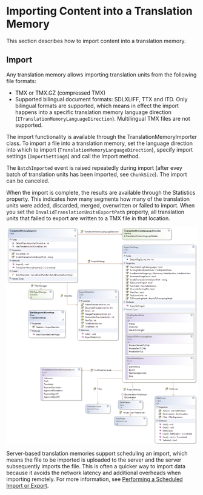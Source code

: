 Importing Content into a Translation Memory
=====
This section describes how to import content into a translation memory.

Import
----
Any translation memory allows importing translation units from the following file formats:

* TMX or TMX.GZ (compressed TMX)
* Supported bilingual document formats: SDLXLIFF, TTX and ITD.
Only bilingual formats are supported, which means in effect the import happens into a specific translation memory language direction (`ITranslationMemoryLanguageDirection`). Multilingual TMX files are not supported.

The import functionality is available through the TranslationMemoryImporter class. To import a file into a translation memory, set the language direction into which to import (`TranslationMemoryLanguageDirection`), specify import settings (`ImportSetting`s) and call the Import method.

The `BatchImported` event is raised repeatedly during import (after evey batch of translation units has been imported, see `ChunkSize`). The import can be canceled.

When the import is complete, the results are available through the Statistics property. This indicates how many segments how many of the translation units were added, discarded, merged, overwritten or failed to import. When you set the `InvalidTranslationUnitsExportPath` property, all translation units that failed to export are written to a TMX file in that location.


<img style="display:block; " src="images/Import.png"/>


Server-based translation memories support scheduling an import, which means the file to be imported is uploaded to the server and the server subsequently imports the file. This is often a quicker way to import data because it avoids the network latency and additional overheads when importing remotely. For more information, see [Performing a Scheduled Import or Export](translationmemory/performing_a_scheduled_import_or_export.md).